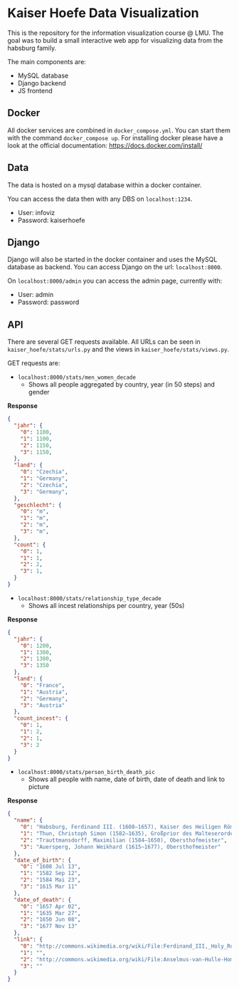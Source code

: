 # Kaiser Hoefe Data Visualization

This is the repository for the information visualization course @ LMU. The goal was to build a small interactive web app for visualizing data from the habsburg family.

The main components are:
- MySQL database
- Django backend
- JS frontend 

## Docker

All docker services are combined in `docker_compose.yml`. You can start them with the command 
`docker_compose up`. For installing docker please have a look at the official documentation: https://docs.docker.com/install/

## Data

The data is hosted on a mysql database within a docker container.

You can access the data then with any DBS on `localhost:1234`.

- User: infoviz
- Password: kaiserhoefe

## Django

Django will also be started in the docker container and uses the MySQL database as backend.
You can access Django on the url: `localhost:8000`. 

On `localhost:8000/admin` you can access the admin page, currently with:
- User: admin
- Password: password

## API

There are several GET requests available. All URLs can be seen in `kaiser_hoefe/stats/urls.py` and the views 
in `kaiser_hoefe/stats/views.py`.

GET requests are:

- `localhost:8000/stats/men_women_decade`
   - Shows all people aggregated by country, year (in 50 steps) and gender

__Response__
```json
{
  "jahr": {
    "0": 1100,
    "1": 1100,
    "2": 1150,
    "3": 1150,
  },
  "land": {
    "0": "Czechia",
    "1": "Germany",
    "2": "Czechia",
    "3": "Germany",
  },
  "geschlecht": {
    "0": "m",
    "1": "m",
    "2": "m",
    "3": "m",
  },
  "count": {
    "0": 1,
    "1": 1,
    "2": 2,
    "3": 1,
  }
}
```

- `localhost:8000/stats/relationship_type_decade`
    - Shows all incest relationships per country, year (50s)
    
__Response__
```json
{
  "jahr": {
    "0": 1200,
    "1": 1300,
    "2": 1300,
    "3": 1350
  },
  "land": {
    "0": "France",
    "1": "Austria",
    "2": "Germany",
    "3": "Austria"
  },
  "count_incest": {
    "0": 1,
    "1": 2,
    "2": 1,
    "3": 2
  }
}
```

- `localhost:8000/stats/person_birth_death_pic`
    - Shows all people with name, date of birth, date of death and link to picture
    
__Response__
```json
{
  "name": {
    "0": "Habsburg, Ferdinand III. (1608–1657), Kaiser des Heiligen Römischen Reiches",
    "1": "Thun, Christoph Simon (1582–1635), Großprior des Malteserordens in Ungarn",
    "2": "Trauttmansdorff, Maximilian (1584–1650), Obersthofmeister",
    "3": "Auersperg, Johann Weikhard (1615–1677), Obersthofmeister"
  },
  "date_of_birth": {
    "0": "1608 Jul 13",
    "1": "1582 Sep 12",
    "2": "1584 Mai 23",
    "3": "1615 Mar 11"
  },
  "date_of_death": {
    "0": "1657 Apr 02",
    "1": "1635 Mar 27",
    "2": "1650 Jun 08",
    "3": "1677 Nov 13"
  },
  "link": {
    "0": "http://commons.wikimedia.org/wiki/File:Ferdinand_III,_Holy_Roman_Emperor.jpg",
    "1": "",
    "2": "http://commons.wikimedia.org/wiki/File:Anselmus-van-Hulle-Hommes-illustres_MG_0465.tif",
    "3": ""
  }
}
```

